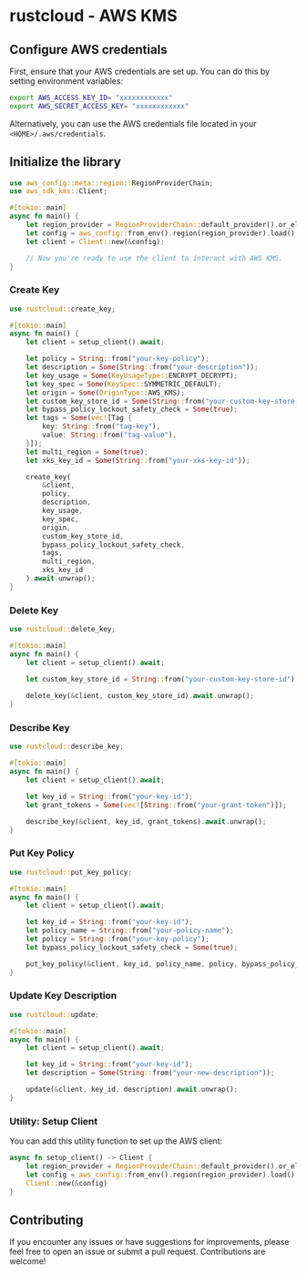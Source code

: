 # rustcloud - AWS KMS

## Configure AWS credentials

First, ensure that your AWS credentials are set up. You can do this by setting environment variables:

```sh
export AWS_ACCESS_KEY_ID= "xxxxxxxxxxxx"
export AWS_SECRET_ACCESS_KEY= "xxxxxxxxxxxx"
```

Alternatively, you can use the AWS credentials file located in your `<HOME>/.aws/credentials`.

## Initialize the library

```rust
use aws_config::meta::region::RegionProviderChain;
use aws_sdk_kms::Client;

#[tokio::main]
async fn main() {
    let region_provider = RegionProviderChain::default_provider().or_else("us-east-1");
    let config = aws_config::from_env().region(region_provider).load().await;
    let client = Client::new(&config);

    // Now you're ready to use the client to interact with AWS KMS.
}
```

### Create Key

```rust
use rustcloud::create_key;

#[tokio::main]
async fn main() {
    let client = setup_client().await;

    let policy = String::from("your-key-policy");
    let description = Some(String::from("your-description"));
    let key_usage = Some(KeyUsageType::ENCRYPT_DECRYPT);
    let key_spec = Some(KeySpec::SYMMETRIC_DEFAULT);
    let origin = Some(OriginType::AWS_KMS);
    let custom_key_store_id = Some(String::from("your-custom-key-store-id"));
    let bypass_policy_lockout_safety_check = Some(true);
    let tags = Some(vec![Tag {
        key: String::from("tag-key"),
        value: String::from("tag-value"),
    }]);
    let multi_region = Some(true);
    let xks_key_id = Some(String::from("your-xks-key-id"));

    create_key(
        &client, 
        policy,
        description,
        key_usage,
        key_spec,
        origin,
        custom_key_store_id,
        bypass_policy_lockout_safety_check,
        tags,
        multi_region,
        xks_key_id
    ).await.unwrap();
}
```

### Delete Key

```rust
use rustcloud::delete_key;

#[tokio::main]
async fn main() {
    let client = setup_client().await;

    let custom_key_store_id = String::from("your-custom-key-store-id");
    
    delete_key(&client, custom_key_store_id).await.unwrap();
}
```

### Describe Key

```rust
use rustcloud::describe_key;

#[tokio::main]
async fn main() {
    let client = setup_client().await;

    let key_id = String::from("your-key-id");
    let grant_tokens = Some(vec![String::from("your-grant-token")]);

    describe_key(&client, key_id, grant_tokens).await.unwrap();
}
```

### Put Key Policy

```rust
use rustcloud::put_key_policy;

#[tokio::main]
async fn main() {
    let client = setup_client().await;

    let key_id = String::from("your-key-id");
    let policy_name = String::from("your-policy-name");
    let policy = String::from("your-key-policy");
    let bypass_policy_lockout_safety_check = Some(true);

    put_key_policy(&client, key_id, policy_name, policy, bypass_policy_lockout_safety_check).await.unwrap();
}
```

### Update Key Description

```rust
use rustcloud::update;

#[tokio::main]
async fn main() {
    let client = setup_client().await;

    let key_id = String::from("your-key-id");
    let description = Some(String::from("your-new-description"));

    update(&client, key_id, description).await.unwrap();
}
```

### Utility: Setup Client

You can add this utility function to set up the AWS client:

```rust
async fn setup_client() -> Client {
    let region_provider = RegionProviderChain::default_provider().or_else("us-east-1");
    let config = aws_config::from_env().region(region_provider).load().await;
    Client::new(&config)
}
```

## Contributing

If you encounter any issues or have suggestions for improvements, please feel free to open an issue or submit a pull request. Contributions are welcome!
